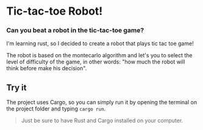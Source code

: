 # Tic-tac-toe Robot!
### Can you beat a robot in the tic-tac-toe game? 

I'm learning rust, so I decided to create a robot that plays tic tac toe game!

The robot is based on the montecarlo algorithm and let's you to select the level of difficulty of the game,
in other words: "how much the robot will think before make his decision".

## Try it

The project uses Cargo, so you can simply run it by opening the terminal on the project folder and typing `cargo run`.

> Just be sure to have Rust and Cargo installed on your computer.
